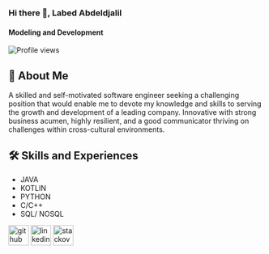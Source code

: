 ### Hi there 👋, Labed Abdeldjalil
#### Modeling and Development
![Profile views](https://gpvc.arturio.dev/LabedAJalil)  

## 🚀 About Me
A skilled and self-motivated software engineer seeking a challenging position that would enable me to devote my knowledge and skills to serving the growth and development of a leading company. Innovative with strong business acumen, highly resilient, and a good communicator thriving on challenges within cross-cultural environments.

## 🛠 Skills and Experiences
* JAVA
* KOTLIN
* PYTHON
* C/C++
* SQL/ NOSQL


[<img src='https://cdn.jsdelivr.net/npm/simple-icons@3.0.1/icons/github.svg' alt='github' height='40'>](https://github.com/LabedAJalil)  [<img src='https://cdn.jsdelivr.net/npm/simple-icons@3.0.1/icons/linkedin.svg' alt='linkedin' height='40'>](https://www.linkedin.com/in/jalillabed/)  [<img src='https://cdn.jsdelivr.net/npm/simple-icons@3.0.1/icons/stackoverflow.svg' alt='stackoverflow' height='40'>](https://stackoverflow.com/users/labed-abdeljalil)  



